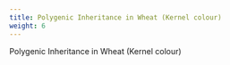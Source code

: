 ```yaml
---
title: Polygenic Inheritance in Wheat (Kernel colour)
weight: 6
---
```


Polygenic Inheritance in Wheat (Kernel colour)
